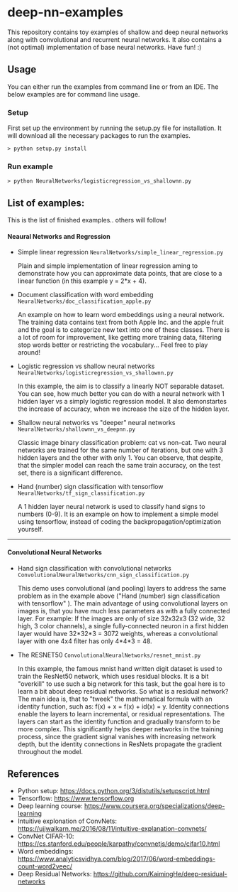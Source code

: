 

# deep-nn-examples

This repository contains toy examples of shallow and deep neural networks along with convolutional and recurrent neural networks.
It also contains a (not optimal) implementation of base neural networks.
Have fun! :)

## Usage
You can either run the examples from command line or from an IDE. The below examples are for command line usage.

### Setup
First set up the environment by running the setup.py file for installation. It will download all the necessary packages to run the examples.

```
> python setup.py install
```

### Run example

```
> python NeuralNetworks/logisticregression_vs_shallownn.py
```

## List of examples:

This is the list of finished examples.. others will follow!

#### Neaural Networks and Regression
* Simple linear regression
`NeuralNetworks/simple_linear_regression.py`

  Plain and simple implementation of linear regression aming to demonstrate how you can approximate data points, that are close to a linear function (in this example y = 2\*x + 4).
 
* Document classification with word embedding
`NeuralNetworks/doc_classification_apple.py`

  An example on how to learn word embeddings using a neural network. The training data contains text from both Apple Inc. and the apple fruit and the goal is to categorize new text into one of these classes. There is a lot of room for improvement, like getting more training data, filtering stop words better or restricting the vocabulary... Feel free to play around!

* Logistic regression vs shallow neural networks
`NeuralNetworks/logisticregression_vs_shallownn.py`
    
    In this example, the aim is to classify a linearly NOT separable dataset. You can see, how much better you can do with a neural network with 1 hidden layer vs a simply logistic regression model. It also demonstartes the increase of accuracy, when we increase the size of the hidden layer.

* Shallow neural networks vs "deeper" neural networks
`NeuralNetworks/shallownn_vs_deepnn.py`

   Classic image binary classification problem: cat vs non-cat. Two neural networks are trained for the same number of iterations, but one with 3 hidden layers and the other with only 1. You can observe, that despite, that the simpler model can reach the same train accuracy, on the test set, there is a significant difference.

* Hand (number) sign classification with tensorflow
`NeuralNetworks/tf_sign_classification.py`

   A 1 hidden layer neural network is used to classify hand signs to numbers (0-9). It is an example on how to implement a simple model using tensorflow, instead of coding the backpropagation/optimization yourself.
---
#### Convolutional Neural Networks
* Hand sign classification with convolutional networks
`ConvolutionalNeuralNetworks/cnn_sign_classification.py`

   This demo uses convolutional (and pooling) layers to address the same problem as in the example above ("Hand (number) sign classification with tensorflow" ). The main advantage of using convolutional layers on images is, that you have much less parameters as with a fully connected layer. For example: If the images are only of size 32x32x3 (32 wide, 32 high, 3 color channels), a single fully-connected neuron in a first hidden layer would have 32\*32\*3 = 3072 weights, whereas a convolutional layer with one 4x4 filter has only 4\*4\*3 = 48.

* The RESNET50
`ConvolutionalNeuralNetworks/resnet_mnist.py`

   In this example, the famous mnist hand written digit dataset is used to train the ResNet50 network, which uses residual blocks. It is a bit "overkill" to use such a big network for this task, but the goal here is to learn a bit about deep residual networks. So what is a residual network? The main idea is, that to "tweek" the mathematical formula with an identity function, such as: f(x) + x = f(x) + id(x) = y. Identity connections enable the layers to learn incremental, or residual representations. The layers can start as the identity function and gradually transform to be more complex. This significantly helps deeper networks in the training process, since the gradient signal vanishes with increasing network depth, but the identity connections in ResNets propagate the gradient throughout the model.


## References
- Python setup: https://docs.python.org/3/distutils/setupscript.html
- Tensorflow: https://www.tensorflow.org
- Deep learning course: https://www.coursera.org/specializations/deep-learning
- Intuitive explonation of ConvNets: https://ujjwalkarn.me/2016/08/11/intuitive-explanation-convnets/
- ConvNet CIFAR-10: https://cs.stanford.edu/people/karpathy/convnetjs/demo/cifar10.html
- Word embeddings: https://www.analyticsvidhya.com/blog/2017/06/word-embeddings-count-word2veec/
- Deep Residual Networks: https://github.com/KaimingHe/deep-residual-networks
